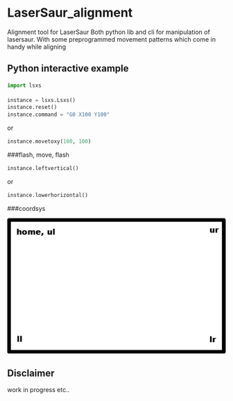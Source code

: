 # LaserSaur_alignment
Alignment tool for LaserSaur
Both python lib and cli for manipulation of lasersaur. 
With some preprogrammed movement patterns which come in handy while 
aligning
## Python interactive example

```python
import lsxs

instance = lsxs.Lsxs()
instance.reset()
instance.command = "G0 X100 Y100"
```
or

```python
instance.movetoxy(100, 100)
```

###flash, move, flash

```python
instance.leftvertical()
```
or

```python
instance.lowerhorizontal()
```

###coordsys

![crdsys](./artwork/drawing.png)

## Disclaimer
work in progress etc..
